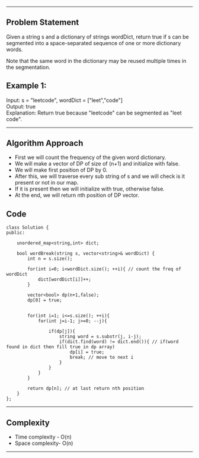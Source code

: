 <hr>

## Problem Statement

Given a string s and a dictionary of strings wordDict, return true if s can be segmented into a space-separated sequence of one or more dictionary words.

Note that the same word in the dictionary may be reused multiple times in the segmentation.

## Example 1:
Input: s = "leetcode", wordDict = ["leet","code"]
<br>Output: true
<br>Explanation: Return true because "leetcode" can be segmented as "leet code".
<hr>

## Algorithm Approach

<ul>
    <li>First we will count the frequency of the given word dictionary.</li>
<li>We will make a vector of DP of size of (n+1) and initialize with false.</li>
<li>We will make first position of DP by 0.</li>
<li>After this, we will traverse every sub string of s and we will check is it present or not in our map.</li>
<li>If it is present then we will initialize with true, otherwise false.</li>
<li>At the end, we will return nth position of DP vector.</li>
    </ul>
    

## Code

```
class Solution {
public:
    
    unordered_map<string,int> dict;
    
    bool wordBreak(string s, vector<string>& wordDict) {
        int n = s.size();
        
        for(int i=0; i<wordDict.size(); ++i){ // count the freq of wordDict
            dict[wordDict[i]]++;
        }
        
        vector<bool> dp(n+1,false);
        dp[0] = true;
        
        
        for(int i=1; i<=s.size(); ++i){
            for(int j=i-1; j>=0; --j){
                
                if(dp[j]){    
                    string word = s.substr(j, i-j);
                    if(dict.find(word) != dict.end()){ // if(word found in dict then fill true in dp array)
                        dp[i] = true;
                        break; // move to next i
                    }
                }
            }
        }
        
        return dp[n]; // at last return nth position
    }
};

```
<hr>

## Complexity

<ul>
    <li>Time complexity - O(n)</li>
     <li>Space complexity- O(n)</li>
    </ul>
    

<hr>
